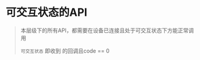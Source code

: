 # 可交互状态的API

> 本层级下的所有API，都需要在设备已连接且处于可交互状态下方能正常调用
>
> `可交互状态` 即收到 [](QNWristStatusListener.md#onReadyInteractResult)的回调且code == 0
